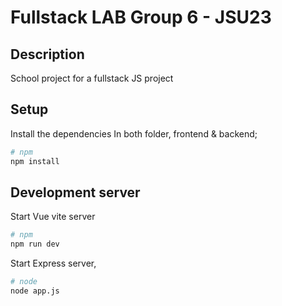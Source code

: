 # Fullstack LAB Group 6 - JSU23

## Description

School project for a fullstack JS project

## Setup

Install the dependencies
In both folder, frontend & backend;

```bash
# npm
npm install
```

## Development server

Start Vue vite server

```bash
# npm
npm run dev
```

Start Express server,

```bash
# node
node app.js
```
